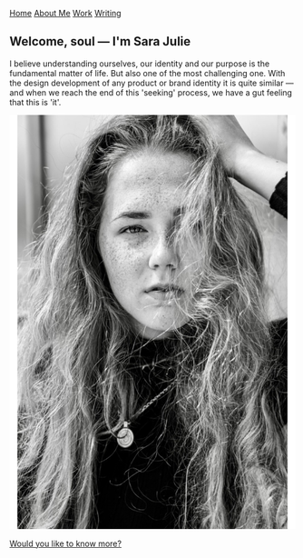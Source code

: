 [Home](index.md) [About Me](./about.md) [Work](./work/index.md) [Writing](./writing/index.md)

## Welcome, soul — I'm Sara Julie
I believe understanding ourselves, our identity and our purpose is the fundamental matter of life. But also one of the most challenging one. With the design development of any product or brand identity it is quite similar — and when we reach the end of this 'seeking' process, we have a gut feeling that this is 'it'.

![Black&White Headshot of Me.](./img/headshot.jpg)

[Would you like to know more?](./about.md)
